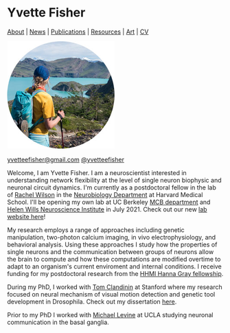 # Yvette Fisher
[About](https://evettita.github.io) | [News](https://evettita.github.io/news) | [Publications](https://evettita.github.io/publications) | [Resources](https://evettita.github.io/resources) | [Art](https://evettita.github.io/coverart) | [CV](images/CV_Yvette_Fisher_2019_Dec.pdf)

![Yvette](images/yvetteInPatagonia_250_250.jpg "Yvette")

yvetteefisher@gmail.com [@yvetteefisher](https://twitter.com/yvetteefisher)

Welcome, I am Yvette Fisher.  I am a neuroscientist interested in understanding network flexibility at the level of single neuron biophysic and neuronal circuit dynamics. I'm currently as a postdoctoral fellow in the lab of [Rachel Wilson](https://wilson.hms.harvard.edu/) in the [Neurobiology Department](https://neuro.hms.harvard.edu/) at Harvard Medical School.  I'll be opening my own lab at UC Berkeley [MCB department](https://mcb.berkeley.edu/) and [Helen Wills Neuroscience Institute](https://neuroscience.berkeley.edu/) in July 2021.  Check out our new [lab website here](https://www.fisherlab.science/)! 

My research employs a range of approaches including genetic manipulation, two-photon calcium imaging, in vivo electrophysiology, and behavioral analysis.  Using these approaches I study how the properties of single neurons and the communication between groups of neurons allow the brain to compute and how these computations are modified overtime to adapt to an organism's current enviroment and internal conditions.  I receive funding for my postdoctoral research from the [HHMI Hanna Gray fellowship](https://www.hhmi.org/programs/hanna-h-gray-fellows-program#F). 

During my PhD, I worked with [Tom Clandinin](https://flyvisionlab.weebly.com/) at Stanford where my research focused on neural mechanism of visual motion detection and genetic tool development in Drosophila.  Check out my dissertation [here](https://searchworks.stanford.edu/view/11685342).

Prior to my PhD I worked with [Michael Levine](http://www.mrrc.npi.ucla.edu/iddrc/content/investigator/Levine,%20Michael%20S.) at UCLA studying neuronal communication in the basal ganglia.
